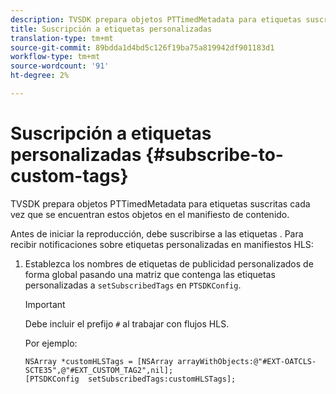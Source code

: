 ```yaml
---
description: TVSDK prepara objetos PTTimedMetadata para etiquetas suscritas cada vez que se encuentran estos objetos en el manifiesto de contenido.
title: Suscripción a etiquetas personalizadas
translation-type: tm+mt
source-git-commit: 89bdda1d4bd5c126f19ba75a819942df901183d1
workflow-type: tm+mt
source-wordcount: '91'
ht-degree: 2%

---
```



# Suscripción a etiquetas personalizadas {#subscribe-to-custom-tags}

TVSDK prepara objetos PTTimedMetadata para etiquetas suscritas cada vez que se encuentran estos objetos en el manifiesto de contenido.

Antes de iniciar la reproducción, debe suscribirse a las etiquetas .
Para recibir notificaciones sobre etiquetas personalizadas en manifiestos HLS:

1. Establezca los nombres de etiquetas de publicidad personalizados de forma global pasando una matriz que contenga las etiquetas personalizadas a `setSubscribedTags` en `PTSDKConfig`.

   >[!IMPORTANT]
   >
   >Debe incluir el prefijo `#` al trabajar con flujos HLS.

   Por ejemplo:

   ```
   NSArray *customHLSTags = [NSArray arrayWithObjects:@"#EXT-OATCLS-SCTE35",@"#EXT_CUSTOM_TAG2",nil]; 
   [PTSDKConfig  setSubscribedTags:customHLSTags];
   ```
